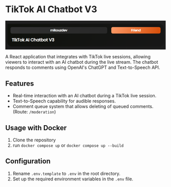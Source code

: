 # TikTok AI Chatbot V3

<img align="center" src="header.png" alt="Header Image" width="600" />

A React application that integrates with TikTok live sessions, allowing viewers to interact with an AI chatbot during the live stream. The chatbot responds to comments using OpenAI's ChatGPT and Text-to-Speech API.

## Features

- Real-time interaction with an AI chatbot during a TikTok live session.
- Text-to-Speech capability for audible responses.
- Comment queue system that allows deleting of queued comments. (Route: `/moderation`)

## Usage with Docker
1. Clone the repository  
2. run `docker compose up` or `docker compose up --build`

## Configuration

1. Rename `.env.template` to `.env` in the root directory.
2. Set up the required environment variables in the `.env` file.



